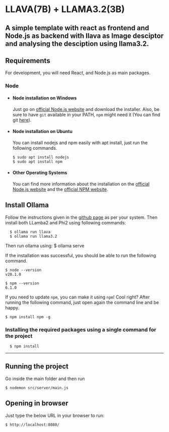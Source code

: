 # LLAVA(7B) + LLAMA3.2(3B)
A simple template with react as frontend and Node.js as backend with llava as Image desciptor and analysing the desciption using llama3.2.
---
## Requirements

For development, you will need React, and Node.js as main packages.

### Node
- #### Node installation on Windows

  Just go on [official Node.js website](https://nodejs.org/) and download the installer.
Also, be sure to have `git` available in your PATH, `npm` might need it (You can find git [here](https://git-scm.com/)).

- #### Node installation on Ubuntu

  You can install nodejs and npm easily with apt install, just run the following commands.

      $ sudo apt install nodejs
      $ sudo apt install npm

- #### Other Operating Systems
  You can find more information about the installation on the [official Node.js website](https://nodejs.org/) and the [official NPM website](https://npmjs.org/).


## Install Ollama
Follow the instructions given in the [github page](https://github.com/ollama/ollama) as per your system. Then install both LLamba2 and Phi2 using following commands:

      $ ollama run llava
      $ ollama run llama3.2

Then run ollama using:
      $ ollama serve

If the installation was successful, you should be able to run the following command.

    $ node --version
    v20.1.0

    $ npm --version
    6.1.0

If you need to update `npm`, you can make it using `npm`! Cool right? After running the following command, just open again the command line and be happy.

    $ npm install npm -g

###
### Installing the required packages using a single command for the project

      $ npm install

---

## Running the project
Go inside the main folder and then run

    $ nodemon src/server/main.js

## Opening in browser
Just type the below URL in your browser to run:

    $ http://localhost:8080/


